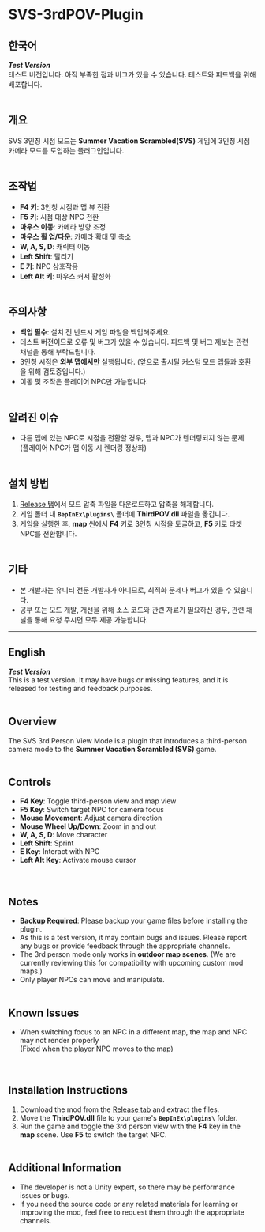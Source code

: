 # SVS-3rdPOV-Plugin
## 한국어

***Test Version***  
테스트 버전입니다. 아직 부족한 점과 버그가 있을 수 있습니다. 테스트와 피드백을 위해 배포합니다.
<br><br>

## 개요  
SVS 3인칭 시점 모드는 **Summer Vacation Scrambled(SVS)** 게임에 3인칭 시점 카메라 모드를 도입하는 플러그인입니다.
<br><br>

## 조작법
- **F4 키**: 3인칭 시점과 맵 뷰 전환  
- **F5 키**: 시점 대상 NPC 전환  
- **마우스 이동**: 카메라 방향 조정
- **마우스 휠 업/다운**: 카메라 확대 및 축소  
- **W, A, S, D**: 캐릭터 이동
- **Left Shift**: 달리기
- **E 키**: NPC 상호작용
- **Left Alt 키**: 마우스 커서 활성화
<br><br>

## 주의사항  
- **백업 필수**: 설치 전 반드시 게임 파일을 백업해주세요.  
- 테스트 버전이므로 오류 및 버그가 있을 수 있습니다. 피드백 및 버그 제보는 관련 채널을 통해 부탁드립니다.  
- 3인칭 시점은 **외부 맵에서만** 실행됩니다. (앞으로 출시될 커스텀 모드 맵들과 호환을 위해 검토중입니다.)
- 이동 및 조작은 플레이어 NPC만 가능합니다.
<br><br>

## 알려진 이슈  
- 다른 맵에 있는 NPC로 시점을 전환할 경우, 맵과 NPC가 렌더링되지 않는 문제  
  (플레이어 NPC가 맵 이동 시 렌더링 정상화)
<br><br>

## 설치 방법  
1. [Release 탭](https://github.com/Junh2x/SVS-3rdPOV-Plugin/releases)에서 모드 압축 파일을 다운로드하고 압축을 해제합니다.  
2. 게임 폴더 내 **`BepInEx\plugins\`** 폴더에 **ThirdPOV.dll** 파일을 옮깁니다.  
3. 게임을 실행한 후, **map** 씬에서 **F4** 키로 3인칭 시점을 토글하고, **F5** 키로 타겟 NPC를 전환합니다.
<br><br>

## 기타  
- 본 개발자는 유니티 전문 개발자가 아니므로, 최적화 문제나 버그가 있을 수 있습니다.  
- 공부 또는 모드 개발, 개선을 위해 소스 코드와 관련 자료가 필요하신 경우, 관련 채널을 통해 요청 주시면 모두 제공 가능합니다.

---

## English

***Test Version***  
This is a test version. It may have bugs or missing features, and it is released for testing and feedback purposes.
<br><br>

## Overview  
The SVS 3rd Person View Mode is a plugin that introduces a third-person camera mode to the **Summer Vacation Scrambled (SVS)** game.
<br><br>

## Controls
- **F4 Key**: Toggle third-person view and map view  
- **F5 Key**: Switch target NPC for camera focus  
- **Mouse Movement**: Adjust camera direction  
- **Mouse Wheel Up/Down**: Zoom in and out  
- **W, A, S, D**: Move character  
- **Left Shift**: Sprint  
- **E Key**: Interact with NPC  
- **Left Alt Key**: Activate mouse cursor  
<br><br>


## Notes  
- **Backup Required**: Please backup your game files before installing the plugin.  
- As this is a test version, it may contain bugs and issues. Please report any bugs or provide feedback through the appropriate channels.  
- The 3rd person mode only works in **outdoor map scenes**. (We are currently reviewing this for compatibility with upcoming custom mod maps.)
- Only player NPCs can move and manipulate.
<br><br>

## Known Issues  
- When switching focus to an NPC in a different map, the map and NPC may not render properly  
  (Fixed when the player NPC moves to the map)  
<br><br>

## Installation Instructions  
1. Download the mod from the [Release tab](https://github.com/Junh2x/SVS-3rdPOV-Plugin/releases) and extract the files.  
2. Move the **ThirdPOV.dll** file to your game's **`BepInEx\plugins\`** folder.  
3. Run the game and toggle the 3rd person view with the **F4** key in the **map** scene. Use **F5** to switch the target NPC.
<br><br>

## Additional Information  
- The developer is not a Unity expert, so there may be performance issues or bugs.  
- If you need the source code or any related materials for learning or improving the mod, feel free to request them through the appropriate channels.
